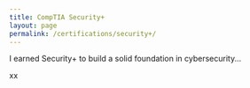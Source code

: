 ```yaml
---
title: CompTIA Security+ 
layout: page
permalink: /certifications/security+/
---
```



I earned Security+ to build a solid foundation in cybersecurity...

<!-- full write-up here -->xx

